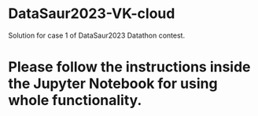 # DataSaur2023-VK-cloud
Solution for case 1 of DataSaur2023 Datathon contest.

# Please follow the instructions inside the Jupyter Notebook for using whole functionality.
